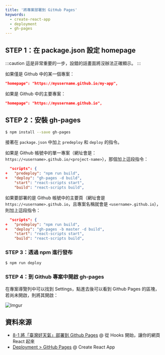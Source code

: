 ```yaml
---
title: '將專案部署到 GitHub Pages'
keywords:
  - create-react-app
  - deployment
  - gh-pages
---
```


## STEP 1：在 package.json 設定 homepage

:::caution
這是非常重要的一步，設錯的話畫面將沒辦法正確顯示。
:::

如果僅是 Github 中的某一個專案：

```json
"homepage": "https://myusername.github.io/my-app",
```

如果是 Github 中的主要專案：

```json
"homepage": "https://myusername.github.io",
```

## STEP 2：安裝 gh-pages

```bash
$ npm install --save gh-pages
```

接著在 `package.json` 中加上 `predeploy` 和 `deploy` 的指令。

如果是 Github 帳號中的單一專案（網址會是：`https://<username>.github.io/<project-name>`），那個加上這段指令：

```json {2-3}
  "scripts": {
+   "predeploy": "npm run build",
+   "deploy": "gh-pages -d build",
    "start": "react-scripts start",
    "build": "react-scripts build",
```

如果要部署的是 Github 帳號中的主要頁（網址會是 `https://<username>.github.io`，且專案名稱就會是 `<username>.github.io`），則加上這段指令：

```json {2-3}
  "scripts": {
+   "predeploy": "npm run build",
+   "deploy": "gh-pages -b master -d build",
    "start": "react-scripts start",
    "build": "react-scripts build",
```

### STEP 3：透過 npm 進行發布

```bash
$ npm run deploy
```

### STEP 4：到 Github 專案中開啟 gh-pages

在專案導覽列中可以找到 Settings，點進去後可以看到 Github Pages 的區塊，若尚未開啟，則將其開啟：

![Imgur](https://i.imgur.com/TnvrYnL.png)

## 資料來源

- [8-1 將「臺灣好天氣」部署到 Github Pages](https://pjchender.github.io/react-bootcamp/docs/book/ch8/8-1) @ 從 Hooks 開始，讓你的網頁 React 起來
- [Deployment > GitHub Pages](https://create-react-app.dev/docs/deployment/#github-pages) @ Create React App
